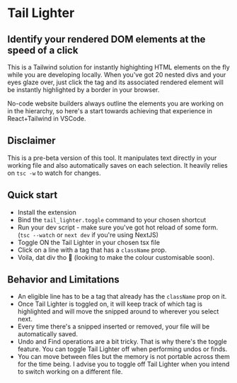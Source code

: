 # Tail Lighter
## Identify your rendered DOM elements at the speed of a click
This is a Tailwind solution for instantly highighting HTML elements on the fly while you are developing locally.
When you've got 20 nested divs and your eyes glaze over, just click the tag and its associated rendered element will be instantly highlighted by a border in your browser.

No-code website builders always outline the elements you are working on in the hierarchy, so here's a start towards achieving that experience in React+Tailwind in VSCode.

## Disclaimer
This is a pre-beta version of this tool. It manipulates text directly in your working file and also automatically saves on each selection. It heavily relies on `tsc -w` to watch for changes.

## Quick start
- Install the extension
- Bind the `tail_lighter.toggle` command to your chosen shortcut
- Run your dev script - make sure you've got hot reload of some form. (`tsc --watch` or `next dev` if you're using NextJS)
- Toggle ON the Tail Lighter in your chosen tsx file
- Click on a line with a tag that has a `className` prop.
- Voila, dat div tho 🤘 (looking to make the colour customisable soon).

## Behavior and Limitations
- An eligible line has to be a tag that already has the `className` prop on it.
- Once Tail Lighter is toggled on, it will keep track of which tag is highlighted and will move the snipped around to wherever you select next.
- Every time there's a snipped inserted or removed, your file will be automatically saved.
- Undo and Find operations are a bit tricky. That is why there's the toggle feature. You can toggle Tail Lighter off when performing undos or finds.
- You can move between files but the memory is not portable across them for the time being. I advise you to toggle off Tail Lighter when you intend to switch working on a different file.
